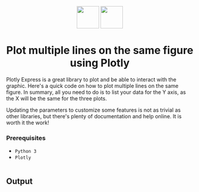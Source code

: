 <div align="center">
  <img height="60" src="https://user-images.githubusercontent.com/85709371/156916372-d8c1bbdd-5fe9-40d1-a250-5a1d4d454832.png">
  <img height="60" src="https://user-images.githubusercontent.com/85709371/161909107-3988cd74-ff76-4467-b670-ea04974ede98.png">
</div>

<h1 align="center">Plot multiple lines on the same figure using Plotly</h1>
Plotly Express is a great library to plot and be able to interact with the graphic. Here's a quick code on how to plot multiple lines on the same figure. In summary, all you need to do is to list your data for the Y axis, as the X will be the same for the three plots.

Updating the parameters to customize some features is not as trivial as other libraries, but there's plenty of documentation and help online. It is worth it the work!

### Prerequisites
* `Python 3`
* `Plotly`

<!-- ### Source Code -->
```python3
```

## Output
<!-- ![Screenshot (155)]() -->
